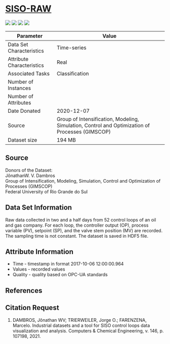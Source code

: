 # [SISO-RAW](https://www.ufrgs.br/gimscop/repository/sisoviewer/datasets/)

![](https://img.shields.io/badge/sector-control_loop-darkgreen.svg)
![](https://img.shields.io/badge/labeled-no-red.svg)
![](https://img.shields.io/badge/time--series-yes-blue.svg) 
![](<https://img.shields.io/badge/simulation-no-red.svg>)

 Parameter | Value
---------- | -----
Data Set Characteristics | Time-series
Attribute Characteristics | Real
Associated Tasks | Classification
Number of Instances	| 
Number of Attributes |
Date Donated | 2020-12-07
Source | Group of Intensification, Modeling, Simulation, Control and Optimization of Processes (GIMSCOP)
Dataset size | 194 MB

## Source
Donors of the Dataset:\
JônathanW. V. Dambros\
Group of Intensification, Modeling, Simulation, Control and Optimization of Processes (GIMSCOP)\
Federal University of Rio Grande do Sul

## Data Set Information  
Raw data collected in two and a half days from 52 control loops of an oil and gas company. For each loop, the controller output (OP), process variable (PV), setpoint (SP), and the valve stem position (MV) are recorded. The sampling time is not constant. The dataset is saved in HDF5 file.

## Attribute Information
- Time - timestamp in format 2017-10-06 12:00:00.964
- Values - recorded values
- Quality - quality based on OPC-UA standards

## References

## Citation Request
1. DAMBROS, Jônathan WV; TRIERWEILER, Jorge O.; FARENZENA, Marcelo. Industrial datasets and a tool for SISO control loops data visualization and analysis. Computers & Chemical Engineering, v. 146, p. 107198, 2021.